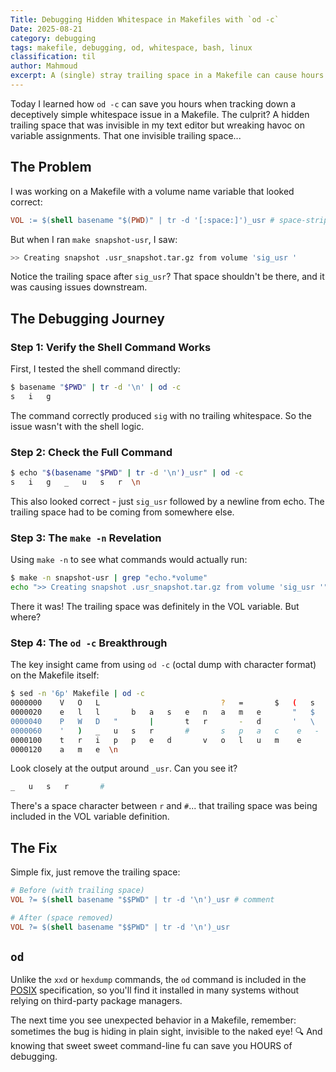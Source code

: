 ```yaml
---
Title: Debugging Hidden Whitespace in Makefiles with `od -c`
Date: 2025-08-21
category: debugging
tags: makefile, debugging, od, whitespace, bash, linux
classification: til
author: Mahmoud
excerpt: A (single) stray trailing space in a Makefile can cause hours of debugging...
---
```


Today I learned how `od -c` can save you hours when tracking down a deceptively simple whitespace issue in a Makefile. The culprit? A hidden trailing space that was invisible in my text editor but wreaking havoc on variable assignments. That one invisible trailing space...

## The Problem

I was working on a Makefile with a volume name variable that looked correct:

```makefile
VOL := $(shell basename "$(PWD)" | tr -d '[:space:]')_usr # space-stripped volume name
```

But when I ran `make snapshot-usr`, I saw:

```bash
>> Creating snapshot .usr_snapshot.tar.gz from volume 'sig_usr '
```

Notice the trailing space after `sig_usr`? That space shouldn't be there, and it was causing issues downstream.

## The Debugging Journey

### Step 1: Verify the Shell Command Works

First, I tested the shell command directly:

```bash
$ basename "$PWD" | tr -d '\n' | od -c
s   i   g
```

The command correctly produced `sig` with no trailing whitespace. So the issue wasn't with the shell logic.

### Step 2: Check the Full Command

```bash
$ echo "$(basename "$PWD" | tr -d '\n')_usr" | od -c
s   i   g   _   u   s   r  \n
```

This also looked correct - just `sig_usr` followed by a newline from echo. The trailing space had to be coming from somewhere else.

### Step 3: The `make -n` Revelation

Using `make -n` to see what commands would actually run:

```bash
$ make -n snapshot-usr | grep "echo.*volume"
echo ">> Creating snapshot .usr_snapshot.tar.gz from volume 'sig_usr '"
```

There it was! The trailing space was definitely in the VOL variable. But where?

### Step 4: The `od -c` Breakthrough

The key insight came from using `od -c` (octal dump with character format) on the Makefile itself:

```bash
$ sed -n '6p' Makefile | od -c
0000000    V   O   L                           ?   =       $   (   s   h
0000020    e   l   l       b   a   s   e   n   a   m   e       "   $   $
0000040    P   W   D   "       |       t   r       -   d       '   \   n
0000060    '   )   _   u   s   r       #       s   p   a   c    e   -   s
0000100    t   r   i   p   p   e   d       v   o   l   u   m    e       n
0000120    a   m   e  \n
```

Look closely at the output around `_usr`. Can you see it?

```bash
_   u   s   r       #
```

There's a space character between `r` and `#`... that trailing space was being included in the VOL variable definition.

## The Fix

Simple fix, just remove the trailing space:

```makefile
# Before (with trailing space)
VOL ?= $(shell basename "$$PWD" | tr -d '\n')_usr # comment

# After (space removed)
VOL ?= $(shell basename "$$PWD" | tr -d '\n')_usr
```

## `od`

Unlike the `xxd` or `hexdump` commands, the `od` command is included in the [POSIX](https://pubs.opengroup.org/onlinepubs/9799919799/utilities/od.html) specification, so you'll find it installed in many systems without relying on third-party package managers.

The next time you see unexpected behavior in a Makefile, remember: sometimes the bug is hiding in plain sight, invisible to the naked eye! 🔍 And knowing that sweet sweet command-line fu can save you HOURS of debugging.

